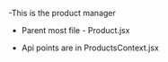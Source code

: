  -This is the product manager 

 - Parent most file - Product.jsx

 - Api points are in ProductsContext.jsx

 